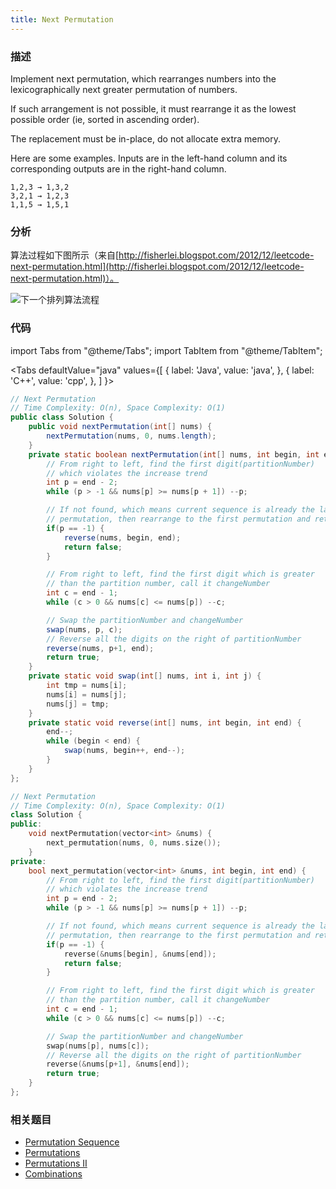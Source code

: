 ```yaml
---
title: Next Permutation
---
```


### 描述

Implement next permutation, which rearranges numbers into the lexicographically next greater permutation of numbers.

If such arrangement is not possible, it must rearrange it as the lowest possible order (ie, sorted in ascending order).

The replacement must be in-place, do not allocate extra memory.

Here are some examples. Inputs are in the left-hand column and its corresponding outputs are in the right-hand column.

```
1,2,3 → 1,3,2
3,2,1 → 1,2,3
1,1,5 → 1,5,1
```

### 分析

算法过程如下图所示（来自[http://fisherlei.blogspot.com/2012/12/leetcode-next-permutation.html](http://fisherlei.blogspot.com/2012/12/leetcode-next-permutation.html)）。

![下一个排列算法流程](/img/next-permutation.png)

### 代码

import Tabs from "@theme/Tabs";
import TabItem from "@theme/TabItem";

<Tabs
defaultValue="java"
values={[
{ label: 'Java', value: 'java', },
{ label: 'C++', value: 'cpp', },
]
}>
<TabItem value="java">

```java
// Next Permutation
// Time Complexity: O(n), Space Complexity: O(1)
public class Solution {
    public void nextPermutation(int[] nums) {
        nextPermutation(nums, 0, nums.length);
    }
    private static boolean nextPermutation(int[] nums, int begin, int end) {
        // From right to left, find the first digit(partitionNumber)
        // which violates the increase trend
        int p = end - 2;
        while (p > -1 && nums[p] >= nums[p + 1]) --p;

        // If not found, which means current sequence is already the largest
        // permutation, then rearrange to the first permutation and return false
        if(p == -1) {
            reverse(nums, begin, end);
            return false;
        }

        // From right to left, find the first digit which is greater
        // than the partition number, call it changeNumber
        int c = end - 1;
        while (c > 0 && nums[c] <= nums[p]) --c;

        // Swap the partitionNumber and changeNumber
        swap(nums, p, c);
        // Reverse all the digits on the right of partitionNumber
        reverse(nums, p+1, end);
        return true;
    }
    private static void swap(int[] nums, int i, int j) {
        int tmp = nums[i];
        nums[i] = nums[j];
        nums[j] = tmp;
    }
    private static void reverse(int[] nums, int begin, int end) {
        end--;
        while (begin < end) {
            swap(nums, begin++, end--);
        }
    }
};
```

</TabItem>
<TabItem value="cpp">

```cpp
// Next Permutation
// Time Complexity: O(n), Space Complexity: O(1)
class Solution {
public:
    void nextPermutation(vector<int> &nums) {
        next_permutation(nums, 0, nums.size());
    }
private:
    bool next_permutation(vector<int> &nums, int begin, int end) {
        // From right to left, find the first digit(partitionNumber)
        // which violates the increase trend
        int p = end - 2;
        while (p > -1 && nums[p] >= nums[p + 1]) --p;

        // If not found, which means current sequence is already the largest
        // permutation, then rearrange to the first permutation and return false
        if(p == -1) {
            reverse(&nums[begin], &nums[end]);
            return false;
        }

        // From right to left, find the first digit which is greater
        // than the partition number, call it changeNumber
        int c = end - 1;
        while (c > 0 && nums[c] <= nums[p]) --c;

        // Swap the partitionNumber and changeNumber
        swap(nums[p], nums[c]);
        // Reverse all the digits on the right of partitionNumber
        reverse(&nums[p+1], &nums[end]);
        return true;
    }
};
```

</TabItem>
</Tabs>

### 相关题目

- [Permutation Sequence](permutation-sequence.md)
- [Permutations](../brute-force/permutations.md)
- [Permutations II](../brute-force/permutations-ii.md)
- [Combinations](../brute-force/combinations.md)
